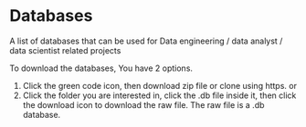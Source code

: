 # Databases
A list of databases that can be used for Data engineering / data analyst / data scientist related projects 

To download the databases, You have 2 options. 
1. Click the green code icon, then download zip file or clone using https. or
2. Click the folder you are interested in, click the .db file inside it, then click the download icon to download the raw file. The raw file is a .db database. 

